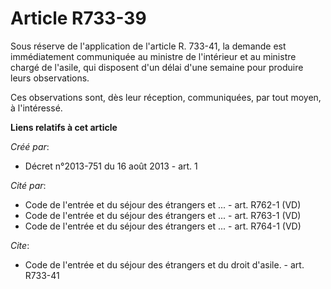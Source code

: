 # Article R733-39

Sous réserve de l'application de l'article R. 733-41, la demande est immédiatement communiquée au ministre de l'intérieur et
au ministre chargé de l'asile, qui disposent d'un délai d'une semaine pour produire leurs observations. 

Ces observations sont, dès leur réception, communiquées, par tout moyen, à l'intéressé.

**Liens relatifs à cet article**

_Créé par_:

  - Décret n°2013-751 du 16 août 2013 - art. 1

_Cité par_:

  - Code de l'entrée et du séjour des étrangers et ... - art. R762-1 (VD)
  - Code de l'entrée et du séjour des étrangers et ... - art. R763-1 (VD)
  - Code de l'entrée et du séjour des étrangers et ... - art. R764-1 (VD)

_Cite_:

  - Code de l'entrée et du séjour des étrangers et du droit d'asile. - art. R733-41

